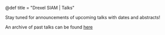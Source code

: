 @def title = "Drexel SIAM | Talks"

Stay tuned for announcements of upcoming talks with dates and abstracts!

An archive of past talks can be found [here](/talkarchive/)